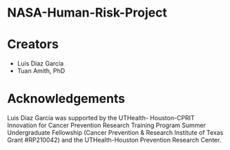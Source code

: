 # NASA-Human-Risk-Project
# Creators
- Luis Diaz Garcia
- Tuan Amith, PhD
# Acknowledgements
Luis Diaz Garcia was supported by the UTHealth- Houston-CPRIT Innovation for Cancer Prevention Research Training Program Summer Undergraduate Fellowship (Cancer Prevention & Research Institute of Texas Grant #RP210042) and the UTHealth-Houston Prevention Research Center.
